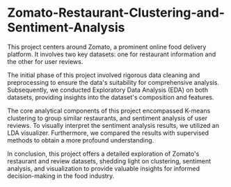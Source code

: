# Zomato-Restaurant-Clustering-and-Sentiment-Analysis
This project centers around Zomato, a prominent online food delivery platform. It involves two key datasets: one for restaurant information and the other for user reviews.

The initial phase of this project involved rigorous data cleaning and preprocessing to ensure the data's suitability for comprehensive analysis. Subsequently, we conducted Exploratory Data Analysis (EDA) on both datasets, providing insights into the dataset's composition and features.

The core analytical components of this project encompassed K-means clustering to group similar restaurants, and sentiment analysis of user reviews. To visually interpret the sentiment analysis results, we utilized an LDA visualizer. Furthermore, we compared the results with supervised methods to obtain a more profound understanding.

In conclusion, this project offers a detailed exploration of Zomato's restaurant and review datasets, shedding light on clustering, sentiment analysis, and visualization to provide valuable insights for informed decision-making in the food industry.
